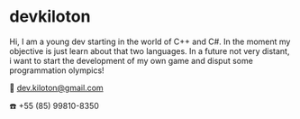 # devkiloton

Hi, I am  a young dev starting in the world of C++ and C#. In the moment my objective is just learn about that two languages. In a future not very distant, i want to start the development of my own game and disput some programmation olympics!

:email: dev.kiloton@gmail.com

:phone: +55 (85) 99810-8350

